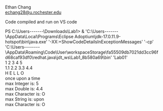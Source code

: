 Ethan Chang <br />
echang28@u.rochester.edu

Code compiled and run on VS code

PS C:\Users\-------\Downloads\Lab1>  & 'C:\Users\-------\AppData\Local\Programs\Eclipse Adoptium\jdk-17.0.11.9-hotspot\bin\java.exe' '-XX:+ShowCodeDetailsInExceptionMessages' '-cp' <br />'C:\Users\--------\AppData\Roaming\Code\User\workspaceStorage\fa55509db7021dd3cc96fd68caf93df0\redhat.java\jdt_ws\Lab1_8b580a69\bin' 'Lab01'<br />
1 2 3 4 5<br />
1.1 2.2 3.3 4.4<br />
H E L L O<br />
once upon a time<br />
max Integer is: 5<br />
max Double is: 4.4<br />
max Character is: O<br />
max String is: upon<br />
max Character is: O
